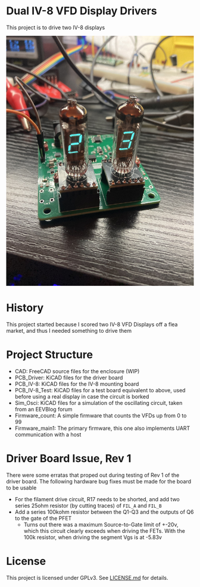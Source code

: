 # Dual IV-8 VFD Display Drivers

This project is to drive two IV-8 displays

![Image of board, 2024-12-21](.misc/image0.jpeg)

# History

This project started because I scored two IV-8 VFD Displays off a flea market, and thus I needed something to drive them

# Project Structure
- CAD: FreeCAD source files for the enclosure (WIP)
- PCB_Driver: KiCAD files for the driver board
- PCB_IV-8: KiCAD files for the IV-8 mounting board
- PCB_IV-8_Test: KiCAD files for a test board equivalent to above, used before using a real display in case the circuit is borked
- Sim_Osci: KiCAD files for a simulation of the oscillating circuit, taken from an EEVBlog forum
- Firmware_count: A simple firmware that counts the VFDs up from 0 to 99
- Firmware_main1: The primary firmware, this one also implements UART communication with a host

# Driver Board Issue, Rev 1
There were some erratas that proped out during testing of Rev 1 of the driver board. The following hardware bug fixes must be made for the board to be usable
- For the filament drive circuit, R17 needs to be shorted, and add two series 25ohm resistor (by cutting traces) of `FIL_A` and `FIL_B`
- Add a series 100kohm resistor between the Q1-Q3 and the outputs of Q6 to the gate of the PFET
    - Turns out there was a maximum Source-to-Gate limit of +-20v, which this circuit clearly exceeds when driving the FETs. With the 100k resistor, when driving the segment Vgs is at -5.83v

# License
This project is licensed under GPLv3. See [LICENSE.md](LICENSE.md) for details.
